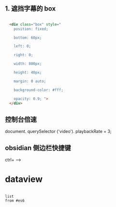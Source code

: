 ## 1. 遮挡字幕的 box
```html

  <div class="box" style="   
    position: fixed;

    bottom: 60px;

    left: 0;

    right: 0;

    width: 800px;

    height: 40px;

    margin: 0 auto;

    background-color: #fff;

    opacity: 0.9; ">
  </div>
```

## 控制台倍速 
document. querySelector ('video'). playbackRate = 3;

## obsidian 侧边栏快捷键
ctrl+ -->


# dataview

```dataview

list 
from #es6 

```
